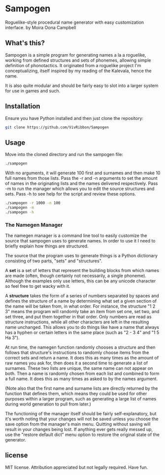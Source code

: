 # Sampogen
Roguelike-style procedural name generator with easy customization interface.
by Moira Oona Campbell

## What's this?
Sampogen is a simple program for generating names a la a roguelike, working from defined structures and sets of phonemes, allowing simple definition of phonotactics. It originated from a roguelike project I'm conceptualizing, itself inspired by my reading of the Kalevala, hence the name.

It is also quite modular and should be fairly easy to slot into a larger system for use in games and such.

## Installation

Ensure you have Python installed and then just clone the repository:
``` sh
git clone https://github.com/VivRibbon/Sampogen
```

## Usage

Move into the cloned directory and run the sampogen file:
``` sh
./sampogen
```

With no arguments, it will generate 100 first and surnames and then make 10 full names from those lists. Pass the -r and -n arguments to set the amount of names in the originating lists and the names delivered respectively. Pass -m to run the manager which allows you to edit the source structures and sets. Pass -h to see help for the script and review these options.

``` sh
./sampogen -r 1000 -n 100
./sampogen -m
./sampogen -h
```

### The Namegen Manager
The namegen manager is a command line tool to easily customize the source that sampogen uses to generate names. In order to use it I need to briefly explain how things are structured.

The source that the program uses to generate things is a Python dictionary consisting of two parts, "sets" and "structures".

A **set** is a set of letters that represent the building blocks from which names are made (often, though certainly not necessarily, a single phoneme). Although the examples only use letters, this can be any unicode character so feel free to get wacky with it.

A **structure** takes the form of a series of numbers separated by spaces and defines the structure of a name by determining what set a given section of the name will be taken from, in what order. For instance, the structure "1 2 3" means the program will randomly take an item from set one, set two, and set three, and put them together in that order. Only numbers are read as structure instructions, while all other characters are left in the resulting name unchanged. This allows you to do things like have a name that always has a hyphen or certain letters in the same place (such as "2 - 3 4" and "1 5 Ha 3").

At run time, the namegen function randomly chooses a structure and then follows that structure's instructions to randomly choose items from the correct sets and return a name. It does this as many times as the amount of raw names you ask for, then does it a second time to generate a list of surnames. These two lists are unique, the same name can not appear on both. Then a name is randomly chosen from each list and combined to form a full name. It does this as many times as asked to by the names argument.

(Note also that the first name and surname lists are directly returned by the function that defines them, which means they could be used for other purposes within a larger program, such as generating a large list of names during world generation to pull from later.)

The functioning of the manager itself should be fairly self-explanatory, but it's worth noting that your changes will not be saved unless you choose the save option from the manager's main menu. Quitting without saving will result in your changes being lost. If anything ever gets really messed up, use the "restore default dict" menu option to restore the original state of the generator.

## license
MIT license. Attribution appreciated but not legally required. Have fun.

